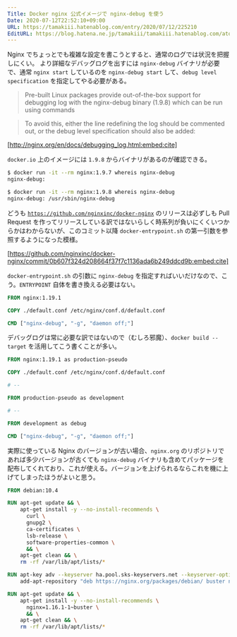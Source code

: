 ```yaml
---
Title: Docker nginx 公式イメージで nginx-debug を使う
Date: 2020-07-12T22:52:10+09:00
URL: https://tamakiii.hatenablog.com/entry/2020/07/12/225210
EditURL: https://blog.hatena.ne.jp/tamakiii/tamakiii.hatenablog.com/atom/entry/26006613597518335
---
```


Nginx でちょっとでも複雑な設定を書こうとすると、通常のログでは状況を把握しにくい。
より詳細なデバッグログを出すには `nginx-debug` バイナリが必要で、通常 `nginx start` しているのを `nginx-debug start` して、`debug level specification` を指定してやる必要がある。

> Pre-built Linux packages provide out-of-the-box support for debugging log with the nginx-debug binary (1.9.8) which can be run using commands

<!-- -->

> To avoid this, either the line redefining the log should be commented out, or the debug level specification should also be added:

[http://nginx.org/en/docs/debugging_log.html:embed:cite]


`docker.io` 上のイメージには `1.9.8` からバイナリがあるのが確認できる。
```sh
$ docker run -it --rm nginx:1.9.7 whereis nginx-debug
nginx-debug:

$ docker run -it --rm nginx:1.9.8 whereis nginx-debug
nginx-debug: /usr/sbin/nginx-debug
```

どうも [`https://github.com/nginxinc/docker-nginx`](https://github.com/nginxinc/docker-nginx) のリリースは必ずしも Pull Request を作ってリリースしている訳ではないらしく時系列が負いにくくいつからかはわからないが、このコミット以降 `docker-entrypoint.sh` の第一引数を参照するようになった模様。

[https://github.com/nginxinc/docker-nginx/commit/0b607f324d208664f37f7c1136ada6b249ddcd9b:embed:cite]

`docker-entrypoint.sh` の引数に `nginx-debug` を指定すればいいだけなので、こう。`ENTRYPOINT` 自体を書き換える必要はない。
```dockerfile
FROM nginx:1.19.1

COPY ./default.conf /etc/nginx/conf.d/default.conf

CMD ["nginx-debug", "-g", "daemon off;"]
```

デバッグログは常に必要な訳ではないので（むしろ邪魔）、`docker build --target` を活用してこう書くことが多い。
```dockerfile
FROM nginx:1.19.1 as production-pseudo

COPY ./default.conf /etc/nginx/conf.d/default.conf

# --

FROM production-pseudo as development

# --

FROM development as debug

CMD ["nginx-debug", "-g", "daemon off;"]
```

実際に使っている Nginx のバージョンが古い場合、`nginx.org` のリポジトリであれば多少バージョンが古くても `nginx-debug` バイナリも含めてパッケージを配布してくれており、これが使える。バージョンを上げられるならこれを機に上げてしまったほうがよいと思う。
```dockerfile
FROM debian:10.4

RUN apt-get update && \
    apt-get install -y --no-install-recommends \
      curl \
      gnupg2 \
      ca-certificates \
      lsb-release \
      software-properties-common \
      && \
    apt-get clean && \
    rm -rf /var/lib/apt/lists/*

RUN apt-key adv --keyserver ha.pool.sks-keyservers.net --keyserver-options timeout=10 --recv-keys 573BFD6B3D8FBC641079A6ABABF5BD827BD9BF62 && \
    add-apt-repository "deb https://nginx.org/packages/debian/ buster nginx"

RUN apt-get update && \
    apt-get install -y --no-install-recommends \
      nginx=1.16.1-1~buster \
      && \
    apt-get clean && \
    rm -rf /var/lib/apt/lists/*
```
